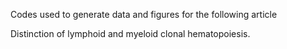 Codes used to generate data and figures for the following article

Distinction of lymphoid and myeloid clonal hematopoiesis.
